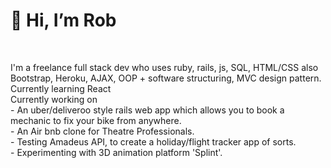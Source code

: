<h1> 👋 Hi, I’m Rob </h1> <br>
<p>  I'm a freelance full stack dev who uses ruby, rails, js, SQL, HTML/CSS also Bootstrap, Heroku, AJAX, OOP + software structuring, MVC design pattern.
  <br>
Currently learning React
  <br>
Currently working on <br>
  - An uber/deliveroo style rails web app which allows you to book a mechanic to fix your bike from anywhere. <br>
                     - An Air bnb clone for Theatre Professionals. <br>
                     - Testing Amadeus API, to create a holiday/flight tracker app of sorts. <br>
                     - Experimenting with 3D animation platform 'Splint'.
